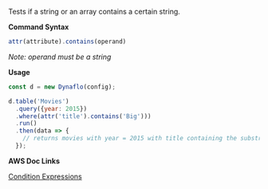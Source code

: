 Tests if a string or an array contains a certain string.

**Command Syntax**

```javascript
attr(attribute).contains(operand)
```

*Note: operand must be a string*

**Usage**

```javascript
const d = new Dynaflo(config);

d.table('Movies')
  .query({year: 2015})
  .where(attr('title').contains('Big')))
  .run()
  .then(data => {
    // returns movies with year = 2015 with title containing the substring 'Big'
  });
```

**AWS Doc Links**

[Condition Expressions](http://docs.aws.amazon.com/amazondynamodb/latest/developerguide/Expressions.SpecifyingConditions.html)
